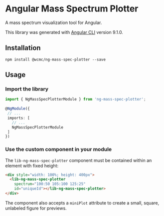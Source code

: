 # Angular Mass Spectrum Plotter

A mass spectrum visualization tool for Angular.

This library was generated with [Angular CLI](https://github.com/angular/angular-cli) version 9.1.0.

## Installation

```shell
npm install @wcmc/ng-mass-spec-plotter --save
```

## Usage

### Import the library
```typescript
import { NgMassSpecPlotterModule } from 'ng-mass-spec-plotter';
 
@NgModule({
 // ...
 imports: [
   // ...
   NgMassSpecPlotterModule
 ]
})
```

### Use the custom component in your module
The `lib-ng-mass-spec-plotter` component must be contained within an element with fixed height:

```html
<div style="width: 100%; height: 400px">
  <lib-ng-mass-spec-plotter
    spectrum="100:50 105:100 125:25"
    id="uniqueId"></lib-ng-mass-spec-plotter>
</div>
```

The component also accepts a `miniPlot` attribute to create a small, square, unlabeled figure for previews.
